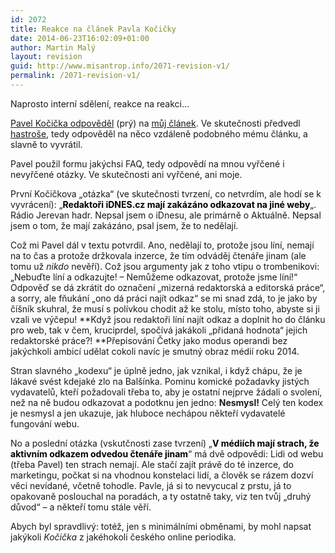 ```yaml
---
id: 2072
title: Reakce na článek Pavla Kočičky
date: 2014-06-23T16:02:09+01:00
author: Martin Malý
layout: revision
guid: http://www.misantrop.info/2071-revision-v1/
permalink: /2071-revision-v1/
---
```

Naprosto interní sdělení, reakce na reakci&#8230;

<!--more-->

[Pavel Kočička odpověděl](http://kocicka.blog.idnes.cz/c/414836/Online-media-nezakazuji-odkazovat.html) (prý) na [můj článek](http://www.misantrop.info/online-media-a-odkazy-kapitola-68/ "Online média a odkazy, kapitola 68"). Ve skutečnosti předvedl [hastroše](http://www.misantrop.info/trvale-udrzitelna-krava/#hastros), tedy odpověděl na něco vzdáleně podobného mému článku, a slavně to vyvrátil.

Pavel použil formu jakýchsi FAQ, tedy odpovědí na mnou vyřčené i nevyřčené otázky. Ve skutečnosti ani vyřčené, ani moje.

První Kočičkova &#8222;otázka&#8220; (ve skutečnosti tvrzení, co netvrdím, ale hodí se k vyvrácení): &#8222;<strong style="color: #000000;">Redaktoři iDNES.cz mají zakázáno odkazovat na jiné weby</strong>&#8222;. Rádio Jerevan hadr. Nepsal jsem o iDnesu, ale primárně o Aktuálně. Nepsal jsem o tom, že mají zakázáno, psal jsem, že to nedělají.

Což mi Pavel dál v textu potvrdil. Ano, nedělají to, protože jsou líní, nemají na to čas a protože držkovala inzerce, že tím odváděj čtenáře jinam (ale tomu už _nikdo_ nevěří). Což jsou argumenty jak z toho vtipu o trombenikovi: &#8222;Nebuďte líní a odkazujte! &#8211; Nemůžeme odkazovat, protože jsme líní!&#8220; Odpověď se dá zkrátit do označení &#8222;mizerná redaktorská a editorská práce&#8220;, a sorry, ale fňukání &#8222;ono dá práci najít odkaz&#8220; se mi snad zdá, to je jako by číšník skuhral, že musí s polívkou chodit až ke stolu, místo toho, abyste si ji vzali ve výčepu! **Když jsou redaktoři líní najít odkaz a doplnit ho do článku pro web, tak v čem, kruciprdel, spočívá jakákoli &#8222;přidaná hodnota&#8220; jejich redaktorské práce?! **Přepisování Četky jako modus operandi bez jakýchkoli ambicí udělat cokoli navíc je smutný obraz médií roku 2014.

Stran slavného &#8222;kodexu&#8220; je úplně jedno, jak vznikal, i když chápu, že je lákavé svést kdejaké zlo na Balšínka. Pominu komické požadavky jistých vydavatelů, kteří požadovali třeba to, aby je ostatní nejprve žádali o svolení, než na ně budou odkazovat a podotknu jen jedno: **Nesmysl!** Celý ten kodex je nesmysl a jen ukazuje, jak hluboce nechápou někteří vydavatelé fungování webu.

No a poslední otázka (vskutčnosti zase tvrzení) &#8222;<strong style="color: #000000;">V médiích mají strach, že aktivním odkazem odvedou čtenáře jinam</strong>&#8220; má dvě odpovědi: Lidi od webu (třeba Pavel) ten strach nemají. Ale stačí zajít právě do té inzerce, do marketingu, počkat si na vhodnou konstelaci lidí, a člověk se rázem dozví věci nevídané, včetně tohodle. Pavle, já si to nevycucal z prstu, já to opakovaně poslouchal na poradách, a ty ostatně taky, viz ten tvůj &#8222;druhý důvod&#8220; &#8211; a někteří tomu stále věří.

Abych byl spravdlivý: totéž, jen s minimálními obměnami, by mohl napsat jakýkoli _Kočička_ z jakéhokoli českého online periodika.